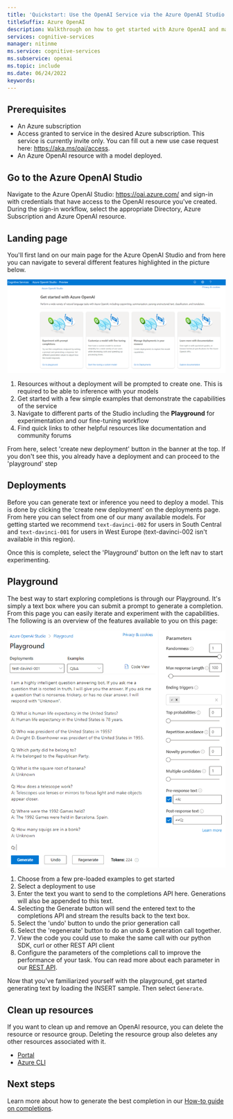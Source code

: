 ```yaml
---
title: 'Quickstart: Use the OpenAI Service via the Azure OpenAI Studio'
titleSuffix: Azure OpenAI
description: Walkthrough on how to get started with Azure OpenAI and make your first completions and search calls with Azure OpenAI Studio. 
services: cognitive-services
manager: nitinme
ms.service: cognitive-services
ms.subservice: openai
ms.topic: include
ms.date: 06/24/2022
keywords: 
---
```


## Prerequisites

- An Azure subscription
- Access granted to service in the desired Azure subscription. This service is currently invite only. You can fill out a new use case request here: <https://aka.ms/oai/access>.
- An Azure OpenAI resource with a model deployed.

## Go to the Azure OpenAI Studio

Navigate to the Azure OpenAI Studio: <https://oai.azure.com/> and sign-in with credentials that have access to the OpenAI resource you've created. During the sign-in workflow, select the appropriate Directory, Azure Subscription and Azure OpenAI resource.

## Landing page

You'll first land on our main page for the Azure OpenAI Studio and from here you can navigate to several different features highlighted in the picture below.

![Screenshot of the landing page of the Azure OpenAI Studio with sections highlighted](../media/quickstarts/studio.png)

1. Resources without a deployment will be prompted to create one. This is required to be able to inference with your models
1. Get started with a few simple examples that demonstrate the capabilities of the service
1. Navigate to different parts of the Studio including the **Playground** for experimentation and our fine-tuning workflow
1. Find quick links to other helpful resources like documentation and community forums

From here, select 'create new deployment' button in the banner at the top. If you don't see this, you already have a deployment and can proceed to the 'playground' step

## Deployments

Before you can generate text or inference you need to deploy a model. This is done by clicking the 'create new deployment' on the deployments page. From here you can select from one of our many available models. For getting started we recommend `text-davinci-002` for users in South Central and `text-davinci-001` for users in West Europe (text-davinci-002 isn't available in this region).

Once this is complete, select the 'Playground' button on the left nav to start experimenting.

## Playground

The best way to start exploring completions is through our Playground. It's simply a text box where you can submit a prompt to generate a completion. From this page you can easily iterate and experiment with the capabilities. The following is an overview of the features available to you on this page:

![Screenshot of the playground page of the Azure OpenAI Studio with sections highlighted](../media/quickstarts/playground.png)

1. Choose from a few pre-loaded examples to get started
1. Select a deployment to use
1. Enter the text you want to send to the completions API here. Generations will also be appended to this text.
1. Selecting the Generate button will send the entered text to the completions API and stream the results back to the text box.
1. Select the 'undo' button to undo the prior generation call
1. Select the 'regenerate' button to do an undo & generation call together.
1. View the code you could use to make the same call with our python SDK, curl or other REST API client
1. Configure the parameters of the completions call to improve the performance of your task. You can read more about each parameter in our [REST API](../reference.md).

Now that you've familiarized yourself with the playground, get started generating text by loading the INSERT sample. Then select `Generate`.

## Clean up resources

If you want to clean up and remove an OpenAI resource, you can delete the resource or resource group. Deleting the resource group also deletes any other resources associated with it.

- [Portal](/azure/cognitive-services/cognitive-services-apis-create-account#clean-up-resources)
- [Azure CLI](/azure/cognitive-services/cognitive-services-apis-create-account-cli#clean-up-resources)

## Next steps

Learn more about how to generate the best completion in our [How-to guide on completions](../how-to/completions.md).